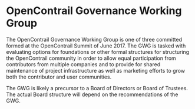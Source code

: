 OpenContrail Governance Working Group
=====================================

The OpenContrail Governance Working Group is one of three committed formed at
the OpenContrail Summit of June 2017. The GWG is tasked with evaluating options
for foundations or other formal structures for structuring the OpenContrail
community in order to allow equal participation from contributors from multiple
companies and to provide for shared maintenance of project infrastructure as
well as marketing efforts to grow both the contributor and user communities.

The GWG is likely a precursor to a Board of Directors or Board of Trustees.
The actual Board structure will depend on the recommendations of the GWG.
